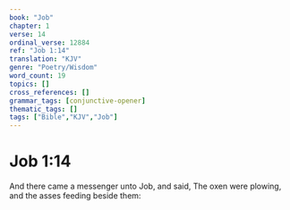 ```yaml
---
book: "Job"
chapter: 1
verse: 14
ordinal_verse: 12884
ref: "Job 1:14"
translation: "KJV"
genre: "Poetry/Wisdom"
word_count: 19
topics: []
cross_references: []
grammar_tags: [conjunctive-opener]
thematic_tags: []
tags: ["Bible","KJV","Job"]
---
```


# Job 1:14

And there came a messenger unto Job, and said, The oxen were plowing, and the asses feeding beside them:
